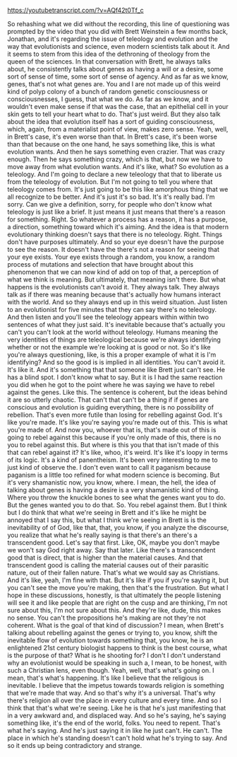 https://youtubetranscript.com/?v=AQf42t0Tf_c

 So rehashing what we did without the recording, this line of questioning was prompted by the video that you did with Brett Weinstein a few months back, Jonathan, and it's regarding the issue of teleology and evolution and the way that evolutionists and science, even modern scientists talk about it. And it seems to stem from this idea of the dethroning of theology from the queen of the sciences. In that conversation with Brett, he always talks about, he consistently talks about genes as having a will or a desire, some sort of sense of time, some sort of sense of agency. And as far as we know, genes, that's not what genes are. You and I are not made up of this weird kind of polyp colony of a bunch of random genetic consciousness or consciousnesses, I guess, that what we do. As far as we know, and it wouldn't even make sense if that was the case, that an epithelial cell in your skin gets to tell your heart what to do. That's just weird. But they also talk about the idea that evolution itself has a sort of guiding consciousness, which, again, from a materialist point of view, makes zero sense. Yeah, well, in Brett's case, it's even worse than that. In Brett's case, it's been worse than that because on the one hand, he says something like, this is what evolution wants. And then he says something even crazier. That was crazy enough. Then he says something crazy, which is that, but now we have to move away from what evolution wants. And it's like, what? So evolution as a teleology. And I'm going to declare a new teleology that that to liberate us from the teleology of evolution. But I'm not going to tell you where that teleology comes from. It's just going to be this like amorphous thing that we all recognize to be better. And it's just it's so bad. It's it's really bad. I'm sorry. Can we give a definition, sorry, for people who don't know what teleology is just like a brief. It just means it just means that there's a reason for something. Right. So whatever a process has a reason, it has a purpose, a direction, something toward which it's aiming. And the idea is that modern evolutionary thinking doesn't says that there is no teleology. Right. Things don't have purposes ultimately. And so your eye doesn't have the purpose to see the reason. It doesn't have the there's not a reason for seeing that your eye exists. Your eye exists through a random, you know, a random process of mutations and selection that have brought about this phenomenon that we can now kind of add on top of that, a perception of what we think is meaning. But ultimately, that meaning isn't there. But what happens is the evolutionists can't avoid it. They always talk. They always talk as if there was meaning because that's actually how humans interact with the world. And so they always end up in this weird situation. Just listen to an evolutionist for five minutes that they can say there's no teleology. And then listen and you'll see the teleology appears within within two sentences of what they just said. It's inevitable because that's actually you can't you can't look at the world without teleology. Humans meaning the very identities of things are teleological because we're always identifying whether or not the example we're looking at is good or not. So it's like you're always questioning, like, is this a proper example of what it is I'm identifying? And so the good is is implied in all identities. You can't avoid it. It's like it. And it's something that that someone like Brett just can't see. He has a blind spot. I don't know what to say. But it is I had the same reaction you did when he got to the point where he was saying we have to rebel against the genes. Like this. The sentence is coherent, but the ideas behind it are so utterly chaotic. That can't that can't be a thing if if genes are conscious and evolution is guiding everything, there is no possibility of rebellion. That's even more futile than losing for rebelling against God. It's like you're made. It's like you're saying you're made out of this. This is what you're made of. And now you, whoever that is, that's made out of this is going to rebel against this because if you're only made of this, there is no you to rebel against this. But where is this you that that isn't made of this that can rebel against it? It's like, whoo, it's weird. It's like it's loopy in terms of its logic. It's a kind of panentheism. It's been very interesting to me to just kind of observe the. I don't even want to call it paganism because paganism is a little too refined for what modern science is becoming. But it's very shamanistic now, you know, where. I mean, the hell, the idea of talking about genes is having a desire is a very shamanistic kind of thing. Where you throw the knuckle bones to see what the genes want you to do. But the genes wanted you to do that. So. You rebel against them. But I think but I do think that what we're seeing in Brett and it's like he might be annoyed that I say this, but what I think we're seeing in Brett is is the inevitability of of God, like that, that, you know, if you analyze the discourse, you realize that what he's really saying is that there's an there's a transcendent good. Let's say that first. Like, OK, maybe you don't maybe we won't say God right away. Say that later. Like there's a transcendent good that is direct, that is higher than the material causes. And that transcendent good is calling the material causes out of their parasitic nature, out of their fallen nature. That's what we would say as Christians. And it's like, yeah, I'm fine with that. But it's like if you if you're saying it, but you can't see the move you're making, then that's the frustration. But what I hope in these discussions, honestly, is that ultimately the people listening will see it and like people that are right on the cusp and are thinking, I'm not sure about this, I'm not sure about this. And they're like, dude, this makes no sense. You can't the propositions he's making are not they're not coherent. What is the goal of that kind of discussion? I mean, when Brett's talking about rebelling against the genes or trying to, you know, shift the inevitable flow of evolution towards something that, you know, he is an enlightened 21st century biologist happens to think is the best course, what is the purpose of that? What is he shooting for? I don't I don't understand why an evolutionist would be speaking in such a, I mean, to be honest, with such a Christian lens, even though. Yeah, well, that's what's going on. I mean, that's what's happening. It's like I believe that the religious is inevitable. I believe that the impetus towards towards religion is something that we're made that way. And so that's why it's a universal. That's why there's religion all over the place in every culture and every time. And so I think that that's what we're seeing. Like he is that he's just manifesting that in a very awkward and, and displaced way. And so he's saying, he's saying something like, it's the end of the world, folks. You need to repent. That's what he's saying. And he's just saying it in like he just can't. He can't. The place in which he's standing doesn't can't hold what he's trying to say. And so it ends up being contradictory and strange.